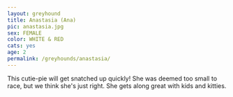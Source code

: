 ```yaml
---
layout: greyhound
title: Anastasia (Ana)
pic: anastasia.jpg
sex: FEMALE
color: WHITE & RED
cats: yes
age: 2
permalink: /greyhounds/anastasia/
---
```


This cutie-pie will get snatched up quickly! She was deemed too small to race, but we think she's just right. She gets
along great with kids and kitties.
